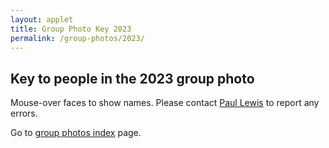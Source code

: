 ```yaml
---
layout: applet
title: Group Photo Key 2023
permalink: /group-photos/2023/
---
```

## Key to people in the 2023 group photo

Mouse-over faces to show names. Please contact [Paul Lewis](paul.lewis@uconn.edu) to report any errors.

<div id="arbitrary"></div>
<script type="text/javascript">
// written by Paul O. Lewis 10-Aug-2019, last updated 2-June-2023

let production = true; // set to false to work on labeling, true to post
let randomize_label_positions = false;  // set to true to randomize label positions, false to leave cx,cy as is
let editable       = production ? false : true; // can't reposition labels in production mode
let showing_labels = production ? false : true; // labels hidden until moused-over in production mode
let allow_toggle   = production ? false : true; // toggling between showing and hiding labels not allowed in production mode

// Usage:

// 1. Set image_file_path
var image_file_path = "https://molevolworkshop.github.io/assets/img/group-photos/group-photo-2023.jpg"

// 2. Specify {"id":0, "first":xxx, "last":yyy, "hide":false, "cx":0, "cy":0} for each person, supplying xxx and yyy
var namedata = [
{"id":0    , "first":"Peter"              , "last":"Beerli"             , "hide":false     , "cx":777.0     , "cy":143.0     , "xoffset":0.0       },
{"id":1    , "first":"Joseph"             , "last":"Bielawski"          , "hide":false     , "cx":710.5     , "cy":107.0     , "xoffset":0.0       },
{"id":2    , "first":"Jeremy"             , "last":"Brown"              , "hide":false     , "cx":730.5     , "cy":122.0     , "xoffset":0.0       },
{"id":3    , "first":"Minh"               , "last":"Bui"                , "hide":false     , "cx":349.0     , "cy":127.0     , "xoffset":0.0       },
{"id":4    , "first":"Scott"              , "last":"Edwards"            , "hide":false     , "cx":935.0     , "cy":125.0     , "xoffset":0.0       },
{"id":5    , "first":"Laura"              , "last":"Eme"                , "hide":false     , "cx":313.0     , "cy":152.0     , "xoffset":0.0       },
{"id":6    , "first":"Tracy"              , "last":"Heath"              , "hide":false     , "cx":325.0     , "cy":268.0     , "xoffset":0.0       },
{"id":7    , "first":"Lacey"              , "last":"Knowles"            , "hide":false     , "cx":253.0     , "cy":145.5     , "xoffset":0.0       },
{"id":8    , "first":"Laura"              , "last":"Kubatko"            , "hide":false     , "cx":746.9     , "cy":161.0     , "xoffset":0.0       },
{"id":9    , "first":"Paul"               , "last":"Lewis"              , "hide":false     , "cx":89.0      , "cy":252.0     , "xoffset":0.0       },
{"id":10   , "first":"Claudia"            , "last":"Solís-Lemus"        , "hide":false     , "cx":173.0     , "cy":262.0     , "xoffset":0.0       },
{"id":11   , "first":"Megan"              , "last":"Smith"              , "hide":false     , "cx":584.0     , "cy":121.0     , "xoffset":0.0       },
{"id":12   , "first":"Edward"             , "last":"Susko"              , "hide":false     , "cx":292.0     , "cy":107.0     , "xoffset":0.0       },
{"id":13   , "first":"David"              , "last":"Swofford"           , "hide":false     , "cx":858.0     , "cy":138.0     , "xoffset":0.0       },
{"id":14   , "first":"Anne"               , "last":"Yoder"              , "hide":false     , "cx":953.0     , "cy":150.0     , "xoffset":0.0       },
{"id":15   , "first":"Blake"              , "last":"Fauskee"            , "hide":false     , "cx":539.0     , "cy":92.0      , "xoffset":0.0       },
{"id":16   , "first":"Kevin (Sungsik)"    , "last":"Kong"               , "hide":false     , "cx":655.0     , "cy":113.0     , "xoffset":0.0       },
{"id":17   , "first":"Analisa"            , "last":"Milkey"             , "hide":false     , "cx":656.0     , "cy":152.0     , "xoffset":0.0       },
{"id":18   , "first":"Jordan"             , "last":"Satler"             , "hide":false     , "cx":787.0     , "cy":101.0     , "xoffset":0.0       },
{"id":19   , "first":"Kate"               , "last":"Taylor"             , "hide":false     , "cx":396.0     , "cy":262.0     , "xoffset":0.0       },
{"id":20   , "first":"Elena"              , "last":"Korte"              , "hide":false     , "cx":715.5     , "cy":155.5     , "xoffset":0.0       },
{"id":21   , "first":"Adetunji(Teejay)"   , "last":"Adesina"            , "hide":false     , "cx":130.0     , "cy":147.0     , "xoffset":0.0       },
{"id":22   , "first":"Avrami"             , "last":"Aharonoff"          , "hide":false     , "cx":686.0     , "cy":147.0     , "xoffset":0.0       },
{"id":23   , "first":"Michael"            , "last":"Alam"               , "hide":false     , "cx":106.0     , "cy":120.0     , "xoffset":0.0       },
{"id":24   , "first":"Aurelia"            , "last":"Balestra"           , "hide":false     , "cx":456.0     , "cy":216.0     , "xoffset":0.0       },
{"id":25   , "first":"Roland"             , "last":"Bamou"              , "hide":false     , "cx":249.0     , "cy":270.0     , "xoffset":0.0       },
{"id":26   , "first":"Charlotte"          , "last":"Benedict"           , "hide":false     , "cx":535.5     , "cy":154.2     , "xoffset":0.0       },
{"id":27   , "first":"Meg"                , "last":"Branine"            , "hide":false     , "cx":189.0     , "cy":130.0     , "xoffset":0.0       },
{"id":28   , "first":"Michael"            , "last":"Chen"               , "hide":false     , "cx":217.0     , "cy":113.5     , "xoffset":0.0       },
{"id":29   , "first":"Blair"              , "last":"Christensen"        , "hide":false     , "cx":381.0     , "cy":213.0     , "xoffset":0.0       },
{"id":30   , "first":"Elizabeth"          , "last":"Flesch"             , "hide":false     , "cx":366.0     , "cy":151.0     , "xoffset":0.0       },
{"id":31   , "first":"Alex"               , "last":"Franzen"            , "hide":false     , "cx":466.0     , "cy":124.0     , "xoffset":0.0       },
{"id":32   , "first":"Keating"            , "last":"Godfrey"            , "hide":false     , "cx":236.5     , "cy":98.0      , "xoffset":0.0       },
{"id":33   , "first":"Emily"              , "last":"Griffith"           , "hide":false     , "cx":820.0     , "cy":140.0     , "xoffset":0.0       },
{"id":34   , "first":"Zihan"              , "last":"Huang"              , "hide":false     , "cx":369.2     , "cy":83.4      , "xoffset":0.0       },
{"id":35   , "first":"Odion"              , "last":"Ikhimiukor"         , "hide":false     , "cx":894.0     , "cy":147.0     , "xoffset":0.0       },
{"id":36   , "first":"Amanda"             , "last":"Ivanoff"            , "hide":false     , "cx":230.0     , "cy":202.0     , "xoffset":0.0       },
{"id":37   , "first":"Cedric"             , "last":"Kamaleson"          , "hide":false     , "cx":699.0     , "cy":74.7      , "xoffset":0.0       },
{"id":38   , "first":"Carlotta"           , "last":"Kück"               , "hide":false     , "cx":542.0     , "cy":264.0     , "xoffset":0.0       },
{"id":39   , "first":"Emma"               , "last":"Lehmberg"           , "hide":false     , "cx":422.0     , "cy":119.0     , "xoffset":0.0       },
{"id":40   , "first":"Polina"             , "last":"Len"                , "hide":false     , "cx":802.0     , "cy":282.0     , "xoffset":0.0       },
{"id":41   , "first":"Yixuan"             , "last":"Li"                 , "hide":false     , "cx":446.0     , "cy":114.0     , "xoffset":0.0       },
{"id":42   , "first":"Giulia"             , "last":"Lin"                , "hide":false     , "cx":607.0     , "cy":273.0     , "xoffset":0.0       },
{"id":43   , "first":"Carly"              , "last":"Lo"                 , "hide":false     , "cx":478.0     , "cy":155.0     , "xoffset":0.0       },
{"id":44   , "first":"Nahui"              , "last":"Medina-Chavez"      , "hide":false     , "cx":499.0     , "cy":101.0     , "xoffset":0.0       },
{"id":45   , "first":"Agustín"            , "last":"Moreira-Saporiti"   , "hide":false     , "cx":302.0     , "cy":76.5      , "xoffset":0.0       },
{"id":46   , "first":"Lydia"              , "last":"Morley"             , "hide":false     , "cx":163.0     , "cy":203.0     , "xoffset":0.0       },
{"id":47   , "first":"Olivia"             , "last":"Morrison"           , "hide":false     , "cx":308.3     , "cy":204.7     , "xoffset":0.0       },
{"id":48   , "first":"Shelby"             , "last":"Moshier"            , "hide":false     , "cx":558.0     , "cy":145.0     , "xoffset":0.0       },
{"id":49   , "first":"Susanne"            , "last":"Reier"              , "hide":false     , "cx":666.0     , "cy":279.0     , "xoffset":0.0       },
{"id":50   , "first":"Chris"              , "last":"Robinson"           , "hide":false     , "cx":632.0     , "cy":82.0      , "xoffset":0.0       },
{"id":51   , "first":"Ulises"             , "last":"Rosas"              , "hide":false     , "cx":64.0      , "cy":137.0     , "xoffset":0.0       },
{"id":52   , "first":"Katie"              , "last":"Sanbonmatsu"        , "hide":false     , "cx":735.0     , "cy":281.5     , "xoffset":0.0       },
{"id":53   , "first":"Avery"              , "last":"Selberg"            , "hide":false     , "cx":423.0     , "cy":151.0     , "xoffset":0.0       },
{"id":54   , "first":"Samyuktha"          , "last":"Senthil"            , "hide":false     , "cx":52.0      , "cy":241.0     , "xoffset":20.0      },
{"id":55   , "first":"Crístían"           , "last":"Sharma"             , "hide":false     , "cx":168.0     , "cy":95.0      , "xoffset":0.0       },
{"id":56   , "first":"Daniel"             , "last":"Sultanov"           , "hide":false     , "cx":625.5     , "cy":146.7     , "xoffset":0.0       },
{"id":57   , "first":"Tommy"              , "last":"TraversCook"        , "hide":false     , "cx":574.0     , "cy":83.0      , "xoffset":0.0       },
{"id":58   , "first":"Alexa"              , "last":"Tyszka"             , "hide":false     , "cx":601.3     , "cy":145.0     , "xoffset":0.0       },
{"id":59   , "first":"Yee-Ann"            , "last":"Wong"               , "hide":false     , "cx":457.0     , "cy":268.0     , "xoffset":0.0       }
];

// {"id":33   , "first":"Joshua                                             ", "last":"Doby                                                  ", "hide":false     , "cx":64.0      , "cy":359.0     },
//  {"id":38   , "first":"Akacia                                             ", "last":"Halliday-Isaac                                        ", "hide":false     , "cx":88.0      , "cy":404.0     },
//  {"id":49   , "first":"Leticia                                            ", "last":"MagpaliMouraEstevao                                   ", "hide":false     , "cx":224.0     , "cy":363.0     },
//  {"id":51   , "first":"Daniel                                             ", "last":"MendezAranda                                          ", "hide":false     , "cx":246.0     , "cy":401.7     },
//  {"id":59   , "first":"Mahdi                                              ", "last":"Safarpour                                             ", "hide":false     , "cx":411.3     , "cy":361.7     },
//  {"id":64   , "first":"Philip                                             ", "last":"Shirk                                                 ", "hide":false     , "cx":407.3     , "cy":403.7     },
//  {"id":8    , "first":"John                                               ", "last":"Huelsenbeck                                           ", "hide":false     , "cx":936.5     , "cy":431.5     },
//  {"id":4    , "first":"Belinda                                            ", "last":"Chang                                                 ", "hide":false     , "cx":937.0     , "cy":388.0     },
//  {"id":12   , "first":"Emily Jane                                         ", "last":"McTavish                                              ", "hide":false     , "cx":935.0     , "cy":349.0     },


let nnames = namedata.length;
console.log("Number of names: " + nnames);

// 3. Set production=false above (this will set editable=true, showing_labels=true, and allow_toggle=true)

// 4. Position labels over faces

// 5. Press the 's' key to save label coordinates to the console

// 6. Use what has been spit out to the console to replace the definition of namedata above

// 7. Set production=true (sets editable=false, showing_labels=false, and allow_toggle=false)

// 8. Copy this file to server that can serve javascript

// width and height of svg
var w = 1000;
var h = 500;

var wscaler = 1.0;   // only change this if you change w to rescale all target coordinates
var hscaler = 1.0;   // only change this if you change h to rescale all target coordinates

var label_spacer = 15;
var labelsize = 14;
var targetradius = 10;
var targethiddencolor  = d3.rgb(255,255,255, editable ? 0.3 : 0.0);
var targetvisiblecolor = d3.rgb(255,255,255, 0.3)
            
function defaultCoordinates() {
    // choose x,y coordinates of labels uniformly within a rectangle
    // having 15% smaller width and height
    let boxw = 0.85*w;
    let boxh = 0.85*h;
    for (let id = 0; id < nnames; id++) {
        namedata[id].cx = Math.random()*boxw;
        namedata[id].cy = Math.random()*boxh;
        //console.log("id = " + id + ", cx = " + namedata[id].cx.toFixed(1) + ", cy = " + namedata[id].cy.toFixed(1));
    }
    //let nrows = Math.floor(1 + nnames/10)
    //console.log("Number of rows: " + nrows);
    //for (let row = 0; row < nrows; row++) {
    //    for (let col = 0; col < 10; col++) {
    //        let cx = 25 + 8*col*targetradius;
    //        let cy = 0.2*h + row*(0.75*h)/nrows;
    //        namedata[id].cx = cx;
    //        namedata[id].cy = cy;
    //        //console.log("id = " + id + ", cx = " + cx.toFixed(3) + ", cy = " + cy.toFixed(3));
    //        id++;
    //        if (id == namedata.length)
    //            break
    //    }
    //    if (id == namedata.length)
    //        break
    //}
}

if (wscaler != 1.0) {
    for (let i = 0; i < namedata.length; i++) {
        namedata[i].cx *= wscaler;
    }
}

if (hscaler != 1.0) {
    for (let i = 0; i < namedata.length; i++) {
        namedata[i].cy *= hscaler;
    }
}

if (randomize_label_positions)
    defaultCoordinates();

// Select DIV element already created (see above) to hold SVG
var plot_div = d3.select("div#arbitrary");

// Create SVG element
var plot_svg = plot_div.append("svg")
    .attr("width", w)
    .attr("height", h);

function saveCoordinates() {
    console.log("Note: wscaler and hscaler should both be set to 1.0 if these data are used");
    
    // Find maximum length of first names and last names
    let max_first = 0;
    let max_last = 0;
    for (let i = 0; i < namedata.length; i++) {
        if (namedata[i].first.length > max_first)
            max_first = namedata[i].first.length;
        if (namedata[i].last.length > max_last)
            max_last = namedata[i].last.length;
    }                
    max_first += 5;
    max_last += 5;
    
    var s = "var namedata = [\n";
    for (i = 0; i < namedata.length; i++) {
        let idstr      = namedata[i].id.toFixed(0);
        let firststr   = "\"" + namedata[i].first + "\"";
        let laststr    = "\"" + namedata[i].last + "\"";
        let hidestr    = namedata[i].hide ? "true" : "false";
        let cxstr      = namedata[i].cx.toFixed(1);
        let cystr      = namedata[i].cy.toFixed(1);
        let xoffsetstr = namedata[i].xoffset.toFixed(1);
        s += "  {" + "\"id\":" + idstr.padEnd(5, " ") + ", \"first\":" + firststr.padEnd(max_first, " ") + ", \"last\":" + laststr.padEnd(max_last, " ") + ", \"hide\":" + hidestr.padEnd(10, " ") + ", \"cx\":" + cxstr.padEnd(10, " ") + ", \"cy\":" + cystr.padEnd(10, " ") + ", \"xoffset\":" + xoffsetstr.padEnd(10, " ") + "}";
        if (i < namedata.length - 1)
            s += ",\n";
        else
            s += "\n";
    }
    s += "];\n";
    console.log(s);
}

function toggleLabels() {
    if (!allow_toggle)
        return; 
    if (showing_labels) {
        //console.log("turning off labels");
        d3.selectAll("text.label").style("visibility", "hidden");
        d3.selectAll("circle.target").style("visibility", "hidden");
        showing_labels = false;
    }
    else {
        //console.log("turning on labels");
        d3.selectAll("text.label").style("visibility", function(d) {return d.hide ? "hidden" : "visible";});
        d3.selectAll("circle.target").style("visibility", function(d) {return d.hide ? "hidden" : "visible";});
        showing_labels = true;
    }
}

// Create drag behavior
var drag = d3.drag()
    .on("start", function(d) {
        d3.event.sourceEvent.stopPropagation();
        d3.select(this).classed("dragging", true);
    })
    .on("drag", function(d) {
        var cx = d3.event.x;
        var cy = d3.event.y;
        var id = parseInt(d3.select(this).attr("id"));
        namedata[id].cx = cx;
        namedata[id].cy = cy;
        d3.select(this)
            .attr("cx", cx)
            .attr("cy", cy);
        d3.select("text#person"+id)
            .attr("x", cx + d.xoffset)
            .attr("y", cy - label_spacer);
    })
    .on("end", function(d) {
        var cx = d3.event.x;
        var cy = d3.event.y;
        console.log("cx = " + cx + ", cy = " + cy);
        var id = parseInt(d3.select(this).attr("id"));
        namedata[id].cx = cx;
        namedata[id].cy = cy;
        d3.select(this).attr("cx", cx).attr("cy", cy);
        d3.select("text#person"+id).attr("x", cx + d.xoffset).attr("y", cy - label_spacer);
    });
    
// Listen and react to keystrokes
function keyDown() {
    //console.log("key was pressed: " + d3.event.keyCode);
    if (d3.event.keyCode == 83) {
        // 83 is the "s" key
        saveCoordinates();
    } 
    else if (d3.event.keyCode == 84) {
        // 84 is the "t" key
        toggleLabels();
    }
}
d3.select("body")
    .on("keydown", keyDown);

plot_svg.append("image")
    .attr("xlink:href", function(d) {return image_file_path;})
    .attr("x", 0)
    .attr("y", 0)
    .attr("width", w)
    .attr("height", h);
    
// Create rect outlining entire area of SVG
plot_svg.append("rect")
    .attr("x", 0)
    .attr("y", 0)
    .attr("width", w)
    .attr("height", h)
    .attr("fill", "none")
    .attr("stroke", "orange")
    .attr("stroke-width", 15)
    .style("visibility", "hidden");
    
var targets = plot_svg.selectAll("circle.target")
    .data(namedata)
    .enter()
    .append("circle")
    .attr("id", function(d) {return d.id;})
    .attr("class", "target")
    .attr("cx", function(d) {return d.cx;})
    .attr("cy", function(d) {return d.cy;})
    .attr("r", targetradius)
    .attr("fill", production ? targethiddencolor : targetvisiblecolor)
    .attr("stroke", "none")
    //.style("visibility", function(d) {console.log(namedata[d.id].last + (d.hide ? " (hidden)" : " (shown)")); return d.hide ? "hidden" : "visible";})
    .style("visibility", function(d) {return d.hide ? "hidden" : "visible";})
    .on("mouseover", handleMouseOver)
    .on("mouseout", handleMouseOut);
    
if (editable)                
    plot_svg.selectAll("circle.target").call(drag);
    
var labels = plot_svg.selectAll("text.label")
    .data(namedata)
    .enter()
    .append("text")
    .attr("id", function(d,i) {return "person" + d.id;})
    .attr("class", "label")
    .attr("x", function(d,i) {return namedata[i].cx + namedata[i].xoffset;})
    .attr("y", function(d,i) {return namedata[i].cy - label_spacer;})
    .attr("fill", "white")
    .style("text-anchor", "middle")
    .style("pointer-events", "none")   // don't intercept drag events
    .attr("font-family", "Verdana")
    .attr("font-size", labelsize)
    .style("visibility", function(d) {return (production || d.hide) ? "hidden" : "visible";})
    .text(function(d) {return d.first + " " + d.last;});

function handleMouseOver(d, i) { 
    let id = parseInt(d3.select(this).attr("id"));
    d3.select(this).attr("fill", targetvisiblecolor).style("visibility", d.hide ? "hidden" : "visible");
    d3.select("text#person" + id).style("visibility", function(d) {return d.hide ? "hidden" : "visible";});
}

function handleMouseOut(d, i) {
    let id = parseInt(d3.select(this).attr("id"));
    d3.select(this).attr("fill", production ? targethiddencolor : targetvisiblecolor)
        .style("visibility", d.hide ? "hidden" : "visible");
    d3.select("text#person" + id).style("visibility", (production || d.hide) ? "hidden" : "visible");
}
</script>

Go to [group photos index](/other/) page.

